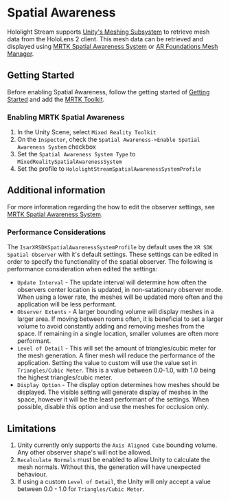 # Spatial Awareness

Hololight Stream supports [Unity's Meshing Subsystem](https://docs.unity3d.com/es/2020.2/Manual/xrsdk-meshing.html) to retrieve mesh data from the HoloLens 2 client. This mesh data can be retrieved and displayed using [MRTK Spatial Awareness System](https://docs.microsoft.com/en-us/windows/mixed-reality/mrtk-unity/features/spatial-awareness/spatial-awareness-getting-started?view=mrtkunity-2021-05) or [AR Foundations Mesh Manager](https://docs.unity3d.com/Packages/com.unity.xr.arfoundation@4.1/manual/mesh-manager.html).

## Getting Started

Before enabling Spatial Awareness, follow the getting started of [Getting Started](README.md#getting-started) and add the [MRTK Toolkit](mrtkextension.md).

### Enabling MRTK Spatial Awareness

1. In the Unity Scene, select `Mixed Reality Toolkit`
2. On the `Inspector`, check the `Spatial Awareness->Enable Spatial Awareness System` checkbox
3. Set the `Spatial Awareness System Type` to `MixedRealitySpatialAwarenessSystem`
4. Set the profile to `HololightStreamSpatialAwarenessSystemProfile`

## Additional information

For more information regarding the how to edit the observer settings, see [MRTK Spatial Awareness System](https://docs.microsoft.com/en-us/windows/mixed-reality/mrtk-unity/features/spatial-awareness/spatial-awareness-getting-started?view=mrtkunity-2021-05).

### Performance Considerations
The `IsarXRSDKSpatialAwarenessSystemProfile` by default uses the `XR SDK Spatial Observer` with it's default settings. These settings can be edited in order to specify the functionality of the spatial observer. The following is performance consideration when edited the settings:
- `Update Interval` - The update interval will determine how often the observers center location is updated, in non-satationary observer mode. When using a lower rate, the meshes will be updated more often and the application will be less performant.
- `Observer Extents` - A larger bounding volume will display meshes in a larger area. If moving between rooms often, it is beneficial to set a larger volume to avoid constantly adding and removing meshes from the space. If remaining in a single location, smaller volumes are often more performant.
- `Level of Detail` - This will set the amount of triangles/cubic meter for the mesh generation. A finer mesh will reduce the performance of the application. Setting the value to custom will use the value set in `Triangles/Cubic Meter`. This is a value between 0.0-1.0, with 1.0 being the highest triangles/cubic meter.
- `Display Option` - The display option determines how meshes should be displayed. The visible setting will generate display of meshes in the space, however it will be the least performant of the settings. When possible, disable this option and use the meshes for occlusion only.

## Limitations

1. Unity currently only supports the `Axis Aligned Cube` bounding volume. Any other observer shape's will not be allowed.
2. `Recalculate Normals` must be enabled to allow Unity to calculate the mesh normals. Without this, the generation will have unexpected behaviour.
3. If using a custom `Level of Detail`, the Unity will only accept a value between 0.0 - 1.0 for `Triangles/Cubic Meter`.

